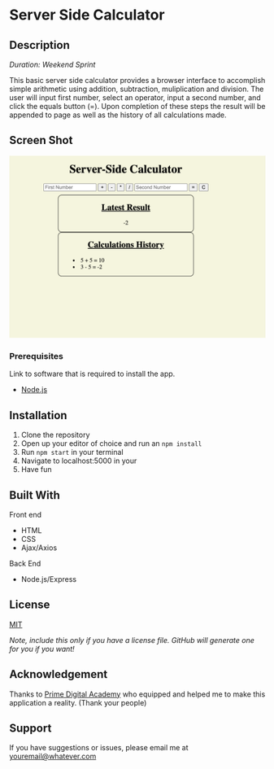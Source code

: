 # Server Side Calculator

## Description

_Duration: Weekend Sprint_

This basic server side calculator provides a browser interface to accomplish simple arithmetic using addition, subtraction, muliplication and division. The user will input first number, select an operator, input a second number, and click the equals button (=). Upon completion of these steps the result will be appended to page as well as the history of all calculations made.


## Screen Shot

![myCalc](./images/myBaseMode.png)

### Prerequisites

Link to software that is required to install the app.

- [Node.js](https://nodejs.org/en/)

## Installation

1. Clone the repository
2. Open up your editor of choice and run an `npm install`
3. Run `npm start` in your terminal
4. Navigate to localhost:5000 in your 
5. Have fun

## Built With
Front end
- HTML
- CSS
- Ajax/Axios

Back End
- Node.js/Express

## License
[MIT](https://choosealicense.com/licenses/mit/)

_Note, include this only if you have a license file. GitHub will generate one for you if you want!_

## Acknowledgement
Thanks to [Prime Digital Academy](www.primeacademy.io) who equipped and helped me to make this application a reality. (Thank your people)

## Support
If you have suggestions or issues, please email me at [youremail@whatever.com](www.google.com)
